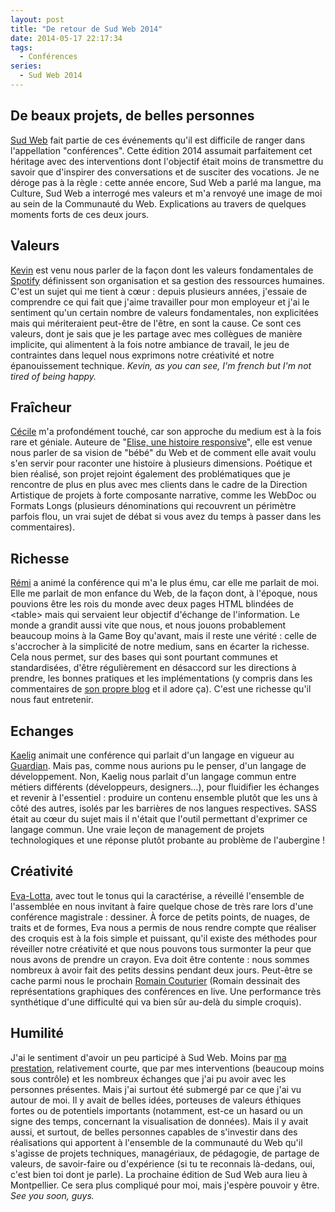 ```yaml
---
layout: post
title: "De retour de Sud Web 2014"
date: 2014-05-17 22:17:34
tags:
  - Conférences
series:
  - Sud Web 2014
---
```


## De beaux projets, de belles personnes

[Sud Web](http://sudweb.fr/2014/ "Site de Sud Web, édition 2014") fait partie de ces événements qu'il est difficile de ranger dans l'appellation "conférences". Cette édition 2014 assumait parfaitement cet héritage avec des interventions dont l'objectif était moins de transmettre du savoir que d'inspirer des conversations et de susciter des vocations. Je ne déroge pas à la règle&nbsp;: cette année encore, Sud Web a parlé ma langue, ma Culture, Sud Web a interrogé mes valeurs et m'a renvoyé une image de moi au sein de la Communauté du Web. Explications au travers de quelques moments forts de ces deux jours.

<!-- more -->

## Valeurs

[Kevin](http://sudweb.fr/2014/orateurs.html#kevin-goldsmith "Kevin Goldsmith, amoureux de la France et de la Toscane") est venu nous parler de la façon dont les valeurs fondamentales de [Spotify](https://www.spotify.com/fr/ "Spotify") définissent son organisation et sa gestion des ressources humaines. C'est un sujet qui me tient à cœur&nbsp;: depuis plusieurs années, j'essaie de comprendre ce qui fait que j'aime travailler pour mon employeur et j'ai le sentiment qu'un certain nombre de valeurs fondamentales, non explicitées mais qui mériteraient peut-être de l'être, en sont la cause. Ce sont ces valeurs, dont je sais que je les partage avec mes collègues de manière implicite, qui alimentent à la fois notre ambiance de travail, le jeu de contraintes dans lequel nous exprimons notre créativité et notre épanouissement technique. _Kevin, as you can see, I'm french but I'm not tired of being happy._

## Fraîcheur

[Cécile](http://sudweb.fr/2014/orateurs.html#cecile-habran "Cécile Habran, le bébé le plus chou du Web") m'a profondément touché, car son approche du medium est à la fois rare et géniale. Auteure de "[Elise, une histoire responsive](http://cecile-habran.be/tfe/ "Elise, une histoire responsive")", elle est venue nous parler de sa vision de "bébé" du Web et de comment elle avait voulu s'en servir pour raconter une histoire à plusieurs dimensions. Poétique et bien réalisé, son projet rejoint également des problématiques que je rencontre de plus en plus avec mes clients dans le cadre de la Direction Artistique de projets à forte composante narrative, comme les WebDoc ou Formats Longs (plusieurs dénominations qui recouvrent un périmètre parfois flou, un vrai sujet de débat si vous avez du temps à passer dans les commentaires).

## Richesse

[Rémi](http://sudweb.fr/2014/orateurs.html#remi-parmentier "Rémi, éleveur de Chaos sous GBA") a animé la conférence qui m'a le plus ému, car elle me parlait de moi. Elle me parlait de mon enfance du Web, de la façon dont, à l'époque, nous pouvions être les rois du monde avec deux pages HTML blindées de &lt;table&gt; mais qui servaient leur objectif d'échange de l'information. Le monde a grandit aussi vite que nous, et nous jouons probablement beaucoup moins à la Game Boy qu'avant, mais il reste une vérité&nbsp;: celle de s'accrocher à la simplicité de notre medium, sans en écarter la richesse. Cela nous permet, sur des bases qui sont pourtant communes et standardisées, d'être régulièrement en désaccord sur les directions à prendre, les bonnes pratiques et les implémentations (y compris dans les commentaires de [son propre blog](http://www.hteumeuleu.fr/ "HTeuMeuLeu.fr") et il adore ça). C'est une richesse qu'il nous faut entretenir.

## Echanges

[Kaelig](http://sudweb.fr/2014/orateurs.html#kaelig-deloumeau-prigent "Kaelig, Peter Parker des moquettes") animait une conférence qui parlait d'un langage en vigueur au [Guardian](http://www.theguardian.com/uk "The Guardian"). Mais pas, comme nous aurions pu le penser, d'un langage de développement. Non, Kaelig nous parlait d'un langage commun entre métiers différents (développeurs, designers&#8230;), pour fluidifier les échanges et revenir à l'essentiel&nbsp;: produire un contenu ensemble plutôt que les uns à côté des autres, isolés par les barrières de nos langues respectives. SASS était au cœur du sujet mais il n'était que l'outil permettant d'exprimer ce langage commun. Une vraie leçon de management de projets technologiques et une réponse plutôt probante au problème de l'aubergine&nbsp;!

## Créativité

[Eva-Lotta](http://sudweb.fr/2014/orateurs.html#eva-lotta-lamm "Eva-Lotta, reine du Tombow Dual Brush ABT N75 (oui, c"), avec tout le tonus qui la caractérise, a réveillé l'ensemble de l'assemblée en nous invitant à faire quelque chose de très rare lors d'une conférence magistrale&nbsp;: dessiner. À force de petits points, de nuages, de traits et de formes, Eva nous a permis de nous rendre compte que réaliser des croquis est à la fois simple et puissant, qu'il existe des méthodes pour réveiller notre créativité et que nous pouvons tous surmonter la peur que nous avons de prendre un crayon. Eva doit être contente&nbsp;: nous sommes nombreux à avoir fait des petits dessins pendant deux jours. Peut-être se cache parmi nous le prochain [Romain Couturier](http://www.terredagile.com/ "Romain Couturier, l") (Romain dessinait des représentations graphiques des conférences en live. Une performance très synthétique d'une difficulté qui va bien sûr au-delà du simple croquis).

## Humilité

J'ai le sentiment d'avoir un peu participé à Sud Web. Moins par [ma prestation](/2014/05/sudweb-2014-lidee-au-projet-genese-dune-lightning-talk/ "Beaucoup de bruit pour rien"), relativement courte, que par mes interventions (beaucoup moins sous contrôle) et les nombreux échanges que j'ai pu avoir avec les personnes présentes. Mais j'ai surtout été submergé par ce que j'ai vu autour de moi. Il y avait de belles idées, porteuses de valeurs éthiques fortes ou de potentiels importants (notamment, est-ce un hasard ou un signe des temps, concernant la visualisation de données). Mais il y avait aussi, et surtout, de belles personnes capables de s'investir dans des réalisations qui apportent à l'ensemble de la communauté du Web qu'il s'agisse de projets techniques, managériaux, de pédagogie, de partage de valeurs, de savoir-faire ou d'expérience (si tu te reconnais là-dedans, oui, c'est bien toi dont je parle). La prochaine édition de Sud Web aura lieu à Montpellier. Ce sera plus compliqué pour moi, mais j'espère pouvoir y être. _See you soon, guys._
